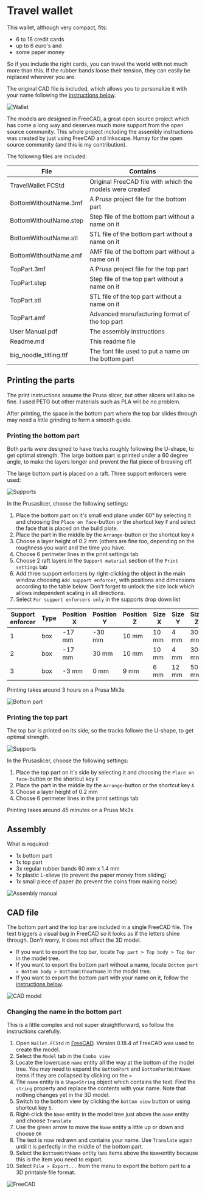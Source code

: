 # Travel wallet

This wallet, although very compact, fits:
- 6 to 18 credit cards
- up to 6 euro's and
- some paper money

So if you include the right cards, you can travel the world with not much more than this. If the rubber bands loose their tension, they can easily be replaced wherever you are.

The original CAD file is included, which allows you to personalize it with your name following the [instructions below](#Changing-the-name-in-the-bottom-part).

![Wallet](images/wallet.png)

The models are designed in FreeCAD, a great open source project which has come a long way and deserves much more support from the open source community. 
This whole project including the assembly instructions was created by just using FreeCAD and Inkscape. Hurray for the open source community (and this is my contribution).

The following files are included:

File                   | Contains
---------------------- | ----------------
TravelWallet.FCStd     | Original FreeCAD file with which the models were created
BottomWithoutName.3mf  | A Prusa project file for the bottom part
BottomWithoutName.step | Step file of the bottom part without a name on it
BottomWithoutName.stl  | STL file of the bottom part without a name on it
BottomWithoutName.amf  | AMF file of the bottom part without a name on it
TopPart.3mf            | A Prusa project file for the top part
TopPart.step           | Step file of the top part without a name on it
TopPart.stl            | STL file of the top part without a name on it
TopPart.amf            | Advanced manufacturing format of the top part
User Manual.pdf        | The assembly instructions
Readme.md              | This readme file
big_noodle_titling.ttf | The font file used to put a name on the bottom part


## Printing the parts

The print instructions assume the Prusa slicer, but other slicers will also be fine. I used PETG but other materials such as PLA will be no problem.

After printing, the space in the bottom part where the top bar slides through may need a little grinding to form a smooth guide.


### Printing the bottom part

Both parts were designed to have tracks roughly following the U-shape, to get optimal strength. The large bottom part is printed under a 60 degree angle, to make the layers longer and prevent the flat piece of breaking off.

The large bottom part is placed on a raft. Three support enforcers were used:

![Supports](images/supports.png)

In the Prusaslicer, choose the following settings:

1. Place the bottom part on it's small end plane under 60° by selecting it and choosing the `Place on face`-button or the shortcut key `F` and select the face that is placed on the build plate.
1. Place the part in the middle by the `Arrange`-button or the shortcut key `A`
1. Choose a layer height of 0.2 mm (others are fine too, depending on the roughness you want and the time you have.
1. Choose 6 perimeter lines in the print settings tab
1. Choose 2 raft layers in the `Support material` section of the `Print settings` tab
1. Add three support enforcers by right-clicking the object in the main window choosing `Add support enforcer`, with positions and dimensions according to the table below. Don't forget to unlock the size lock which allows independent scaling in all directions.
1. Select `For support enforcers only` in the supports drop down list

Support enforcer | Type | Position X | Position Y | Position Z | Size X | Size Y | Size Z | 
---------------- | ---- | -----------| -----------| -----------| -------| -------| -------|
1                | box  | -17 mm     | -30 mm     | 10 mm      | 10 mm  |  4 mm  | 30 mm  |     
2                | box  | -17 mm     |  30 mm     | 10 mm      | 10 mm  |  4 mm  | 30 mm  |     
3                | box  |  -3 mm     |   0 mm     | 9 mm       |  6 mm  | 12 mm  | 50 mm  |     

Printing takes around 3 hours on a Prusa Mk3s

![Bottom part](images/bottom.png)


### Printing the top part

The top bar is printed on its side, so the tracks followe the U-shape, to get optimal strength.

![Supports](images/topbar.png)

In the Prusaslicer, choose the following settings:

1. Place the top part on it's side by selecting it and choosing the `Place on face`-button or the shortcut key `F`
1. Place the part in the middle by the `Arrange`-button or the shortcut key `A`
1. Choose a layer height of 0.2 mm
1. Choose 6 perimeter lines in the print settings tab

Printing takes around 45 minutes on a Prusa Mk3s

## Assembly

What is required:
- 1x bottom part
- 1x top part
- 3x regular rubber bands 60 mm x 1.4 mm 
- 1x plastic L-slieve (to prevent the paper money from sliding)
- 1x small piece of paper (to prevent the coins from making noise)

![Assembly manual](images/manual.png)


## CAD file
The bottom part and the top bar are included in a single FreeCAD file. The text triggers a visual bug in FreeCAD so it looks as if the letters shine through. Don't worry, it does not affect the 3D model.
- If you want to export the top bar, locate `Top part > Top body > Top bar` in the model tree.
- If you want to export the bottom part without a name, locate `Bottom part > Bottom body > BottomWithoutName` in the model tree.
- If you want to export the bottom part with your name on it, follow the  [instructions below](#Changing-the-name-in-the-bottom-part).

![CAD model](images/model.png)

### Changing the name in the bottom part

This is a little complex and not super straightforward, so follow the instructions carefully.

1. Open `Wallet.FCStd` in [FreeCAD](https://www.freecadweb.org/downloads.php). Version 0.18.4 of FreeCAD was used to create the model.
1. Select the `Model` tab in the `Combo view` 
1. Locate the lowercase `name` entity all the way at the bottom of the model tree. You may need to expand the `BottomPart` and `BottomPartWithName` items if they are collapsed by clicking on the `>`
1. The `name` entity is a `ShapeString` object which contains the text. Find the `string` property and replace the contents with your name. Note that nothing changes yet in the 3D model.
1. Switch to the bottom view by clicking the `bottom view` button or using shortcut key `5`.
1. Right-click the `Name` entity in the model tree just above the `name` entity and choose `Translate`
1. Use the green arrow to move the `Name` entity a little up or down and choose `OK`
1. The text is now redrawn and contains your name. Use `Translate` again until it is perfectly in the middle of the bottom part.
1. Select the `BottomWithName` entity two items above the `Name`entity because this is the item you need to export.
1. Select `File > Export...` from the menu to export the bottom part to a 3D printable file format.

![FreeCAD](images/freecad.png)
